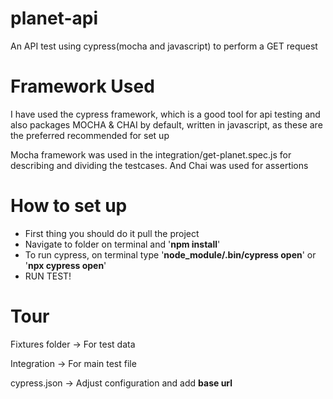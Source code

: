 # planet-api
An API test using cypress(mocha and javascript) to perform a GET request

# Framework Used
I have used the cypress framework, which is a good tool for api testing and also packages MOCHA & CHAI by default, written in javascript, as these are the preferred recommended for set up

Mocha framework was used in the integration/get-planet.spec.js for describing and dividing the testcases. And Chai was used for assertions

# How to set up
- First thing you should do it pull the project
- Navigate to folder on terminal and '**npm install**'
- To run cypress, on terminal type '**node_module/.bin/cypress open**' or '**npx cypress open**'
- RUN TEST!

# Tour
Fixtures folder -> For test data

Integration -> For main test file

cypress.json -> Adjust configuration and add **base url**